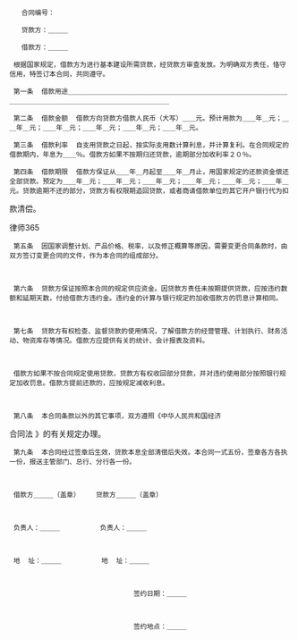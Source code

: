 
       合同编号：
 
       贷款方：＿＿＿
 
       借款方：＿＿＿
 
     根据国家规定，借款方为进行基本建设所需贷款，经贷款方审查发放。为明确双方责任，恪守信用，特签订本合同，共同遵守。
 
     第一条  借款用途＿＿＿＿＿＿＿＿＿＿＿＿＿＿＿＿＿＿＿＿＿＿＿＿＿＿＿＿＿＿＿＿＿＿＿＿＿＿＿＿＿＿＿＿＿＿＿＿＿＿＿＿＿＿＿＿＿
 
     第二条  借款金额  借款方向贷款方借款人民币（大写）＿＿元。预计用款为＿＿年＿元；＿＿年＿元；＿＿年＿元；＿＿年＿元；＿＿年＿元；＿＿年＿元。
 
     第三条  借款利率  自支用贷款之日起，按实际支用数计算利息，并计算复利。在合同规定的借款期内，年息为＿＿％。借款方如果不按期归还贷款，逾期部分加收利率２０％。
 
     第四条  借款期限  借款方保证从＿＿年＿月起至＿＿年＿月止，用国家规定的还款资金偿还全部贷款。预定为＿＿年＿元；＿＿年＿元；＿＿年＿元；＿＿年＿元；＿＿年＿元；＿＿年＿元。贷款逾期不还的部分，贷款方有权限期追回贷款，或者商请借款单位的其它开户银行代为扣
 
  
 
 款清偿。
 




 
律师365






     第五条  因国家调整计划、产品价格、税率，以及修正概算等原因，需要变更合同条款时，由双方签订变更合同的文件，作为本合同的组成部分。

 

     第六条  贷款方保证按照本合同的规定供应资金。因贷款方责任未按期提供贷款，应按违约数额和延期天数，付给借款方违约金。违约金的计算与银行规定的加收借款方的罚息计算相同。

 

     第七条  贷款方有权检查、监督贷款的使用情况，了解借款方的经营管理、计划执行、财务活动、物资库存等情况。借款方应提供有关的统计、会计报表及资料。

 

     借款方如果不按合同规定使用贷款，贷款方有权收回部分贷款，并对违约使用部分按照银行规定加收罚息。借款方提前还款的，应按规定减收利息。

 

     第八条  本合同条款以外的其它事项，双方遵照《中华人民共和国经济

合同法
》的有关规定办理。

 

     第九条  本合同经过签章后生效，贷款本息全部清偿后失效。本合同一式五份，签章各方各执一份，报送主管部门、总行、分行各一份。

 

     借款方＿＿＿（盖章）    贷款方＿＿＿（盖章）

 

     负责人：＿＿＿          负责人：＿＿＿

 

     地  址：＿＿＿          地  址：＿＿＿

 

                                   签约日期：＿＿＿

 

                                   签约地点：＿＿＿

 


 

 
 
 
 
 
  


  
 

  


  


  
 
 
 
 

